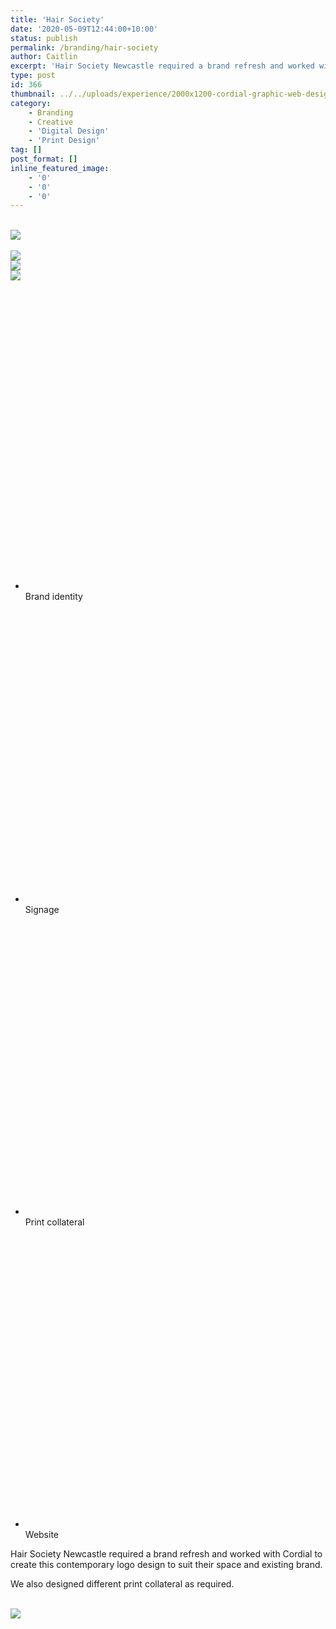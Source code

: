 ```yaml
---
title: 'Hair Society'
date: '2020-05-09T12:44:00+10:00'
status: publish
permalink: /branding/hair-society
author: Caitlin
excerpt: 'Hair Society Newcastle required a brand refresh and worked with Cordial to create this contemporary logo design to suit their space and existing brand. We also designed different print collateral as required.'
type: post
id: 366
thumbnail: ../../uploads/experience/2000x1200-cordial-graphic-web-design-hair-society-signage.jpg
category:
    - Branding
    - Creative
    - 'Digital Design'
    - 'Print Design'
tag: []
post_format: []
inline_featured_image:
    - '0'
    - '0'
    - '0'
---
```

[  
![](../../uploads/experience/2000x1200-cordial-graphic-web-design-hair-society-business-cards.jpg) ](https://getcordial.com.au/wp-content/uploads/experience/2000x1200-cordial-graphic-web-design-hair-society-business-cards.jpg)  
[  
![](../../uploads/experience/2000x1200-cordial-graphic-web-design-hair-society-signage.jpg) ](https://getcordial.com.au/wp-content/uploads/experience/2000x1200-cordial-graphic-web-design-hair-society-signage.jpg)  
![](../../uploads/2020/03/2000x1200-cordial-graphic-web-design-hair-society-pricelist.jpg)  
![](../../uploads/2020/03/2000x1200-cordial-graphic-web-design-style-society-signage2.jpg)

- <svg viewbox="0 0 566.93 566.93" xmlns="http://www.w3.org/2000/svg"><defs></defs></svg><style>
        .a-creative {<br />
          fill: #00a0df;<br />
        }<br />
      </style><title>drop-creative</title><path d="M118.92,380c0-77.84,120.71-300.9,155.35-352.66a11,11,0,0,1,18.39,0C327.3,79.09,448,302.15,448,380a164.55,164.55,0,0,1-329.09,0Z"></path>Brand identity
- <svg viewbox="0 0 566.93 566.93" xmlns="http://www.w3.org/2000/svg"><defs></defs></svg><style>
        .a-creative {<br />
          fill: #00a0df;<br />
        }<br />
      </style><title>drop-creative</title><path d="M118.92,380c0-77.84,120.71-300.9,155.35-352.66a11,11,0,0,1,18.39,0C327.3,79.09,448,302.15,448,380a164.55,164.55,0,0,1-329.09,0Z"></path>Signage
- <svg viewbox="0 0 566.93 566.93" xmlns="http://www.w3.org/2000/svg"><defs></defs></svg><style>
        .a-creative {<br />
          fill: #00a0df;<br />
        }<br />
      </style><title>drop-creative</title><path d="M118.92,380c0-77.84,120.71-300.9,155.35-352.66a11,11,0,0,1,18.39,0C327.3,79.09,448,302.15,448,380a164.55,164.55,0,0,1-329.09,0Z"></path>Print collateral
- <svg viewbox="0 0 566.93 566.93" xmlns="http://www.w3.org/2000/svg"><defs></defs></svg><style>
        .a-creative {<br />
          fill: #00a0df;<br />
        }<br />
      </style><title>drop-creative</title><path d="M118.92,380c0-77.84,120.71-300.9,155.35-352.66a11,11,0,0,1,18.39,0C327.3,79.09,448,302.15,448,380a164.55,164.55,0,0,1-329.09,0Z"></path>Website

Hair Society Newcastle required a brand refresh and worked with Cordial to create this contemporary logo design to suit their space and existing brand.

We also designed different print collateral as required.

[  
![](../../uploads/2020/03/Hair_Society_Logo_FINAL-01.png) ](http://www.hairsocietynewcastle.com.au/)